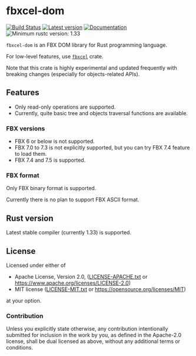 # fbxcel-dom

[![Build Status](https://travis-ci.org/lo48576/fbxcel-dom.svg?branch=develop)](https://travis-ci.org/lo48576/fbxcel-dom)
[![Latest version](https://img.shields.io/crates/v/fbxcel-dom.svg)](https://crates.io/crates/fbxcel-dom)
[![Documentation](https://docs.rs/fbxcel-dom/badge.svg)](https://docs.rs/fbxcel-dom)
![Minimum rustc version: 1.33](https://img.shields.io/badge/rustc-1.33+-lightgray.svg)

`fbxcel-dom` is an FBX DOM library for Rust programming language.

For low-level features, use [`fbxcel`](https://github.com/lo48576/fbxcel) crate.

Note that this crate is highly experimental and updated frequently with breaking
changes (especially for objects-related APIs).

## Features

* Only read-only operations are supported.
* Currently, quite basic tree and objects traversal functions are available.

### FBX versions

* FBX 6 or below is not supported.
* FBX 7.0 to 7.3 is not explicitly supported, but you can try FBX 7.4 feature to
  load them.
* FBX 7.4 and 7.5 is supported.

### FBX format

Only FBX binary format is supported.

Currently there is no plan to support FBX ASCII format.


## Rust version

Latest stable compiler (currently 1.33) is supported.

## License

Licensed under either of

* Apache License, Version 2.0, ([LICENSE-APACHE.txt](LICENSE-APACHE.txt) or
  <https://www.apache.org/licenses/LICENSE-2.0>)
* MIT license ([LICENSE-MIT.txt](LICENSE-MIT.txt) or
  <https://opensource.org/licenses/MIT>)

at your option.

### Contribution

Unless you explicitly state otherwise, any contribution intentionally submitted
for inclusion in the work by you, as defined in the Apache-2.0 license, shall be
dual licensed as above, without any additional terms or conditions.
